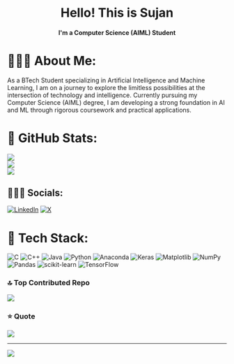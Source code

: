 <h1 align="center">Hello! This is Sujan</h1>
<h4 align="center">I'm a Computer Science (AIML) Student</h4>

# 🧑🏼‍🎓 About Me:
As a BTech Student specializing in Artificial Intelligence and Machine Learning, I am on a journey to explore the limitless possibilities at the intersection of technology and intelligence. Currently pursuing my Computer Science (AIML) degree, I am developing a strong foundation in AI and ML through rigorous coursework and practical applications.

# 📝 GitHub Stats:
![](https://github-readme-stats.vercel.app/api?username=ASujan23&theme=neon&hide_border=false&include_all_commits=false&count_private=false)<br/>
![](https://github-readme-streak-stats.herokuapp.com/?user=ASujan23&theme=neon&hide_border=false)<br/>
![](https://github-readme-stats.vercel.app/api/top-langs/?username=ASujan23&theme=neon&hide_border=false&include_all_commits=false&count_private=false&layout=compact)
## 👨🏻‍💻 Socials:
[![LinkedIn](https://img.shields.io/badge/LinkedIn-%230077B5.svg?logo=linkedin&logoColor=white)](https://linkedin.com/in/asujan23) [![X](https://img.shields.io/badge/X-black.svg?logo=X&logoColor=white)](https://x.com/ASujan23) 

# 📱 Tech Stack:
![C](https://img.shields.io/badge/c-%2300599C.svg?style=for-the-badge&logo=c&logoColor=white) ![C++](https://img.shields.io/badge/c++-%2300599C.svg?style=for-the-badge&logo=c%2B%2B&logoColor=white) ![Java](https://img.shields.io/badge/java-%23ED8B00.svg?style=for-the-badge&logo=openjdk&logoColor=white) ![Python](https://img.shields.io/badge/python-3670A0?style=for-the-badge&logo=python&logoColor=ffdd54) ![Anaconda](https://img.shields.io/badge/Anaconda-%2344A833.svg?style=for-the-badge&logo=anaconda&logoColor=white) ![Keras](https://img.shields.io/badge/Keras-%23D00000.svg?style=for-the-badge&logo=Keras&logoColor=white) ![Matplotlib](https://img.shields.io/badge/Matplotlib-%23ffffff.svg?style=for-the-badge&logo=Matplotlib&logoColor=black) ![NumPy](https://img.shields.io/badge/numpy-%23013243.svg?style=for-the-badge&logo=numpy&logoColor=white) ![Pandas](https://img.shields.io/badge/pandas-%23150458.svg?style=for-the-badge&logo=pandas&logoColor=white) ![scikit-learn](https://img.shields.io/badge/scikit--learn-%23F7931E.svg?style=for-the-badge&logo=scikit-learn&logoColor=white) ![TensorFlow](https://img.shields.io/badge/TensorFlow-%23FF6F00.svg?style=for-the-badge&logo=TensorFlow&logoColor=white)
### 🔝 Top Contributed Repo
![](https://github-contributor-stats.vercel.app/api?username=ASujan23&limit=5&theme=dark&combine_all_yearly_contributions=true)
### ⭐️  Quote
![](https://quotes-github-readme.vercel.app/api?type=horizontal&theme=merko)

---
[![](https://visitcount.itsvg.in/api?id=ASujan23&icon=8&color=7)](https://visitcount.itsvg.in)

<!-- Proudly created with GPRM ( https://gprm.itsvg.in ) -->
